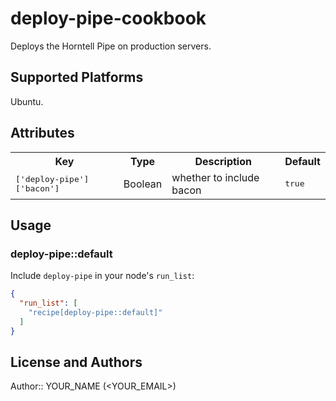 # deploy-pipe-cookbook

Deploys the Horntell Pipe on production servers.

## Supported Platforms

Ubuntu.

## Attributes

<table>
  <tr>
    <th>Key</th>
    <th>Type</th>
    <th>Description</th>
    <th>Default</th>
  </tr>
  <tr>
    <td><tt>['deploy-pipe']['bacon']</tt></td>
    <td>Boolean</td>
    <td>whether to include bacon</td>
    <td><tt>true</tt></td>
  </tr>
</table>

## Usage

### deploy-pipe::default

Include `deploy-pipe` in your node's `run_list`:

```json
{
  "run_list": [
    "recipe[deploy-pipe::default]"
  ]
}
```

## License and Authors

Author:: YOUR_NAME (<YOUR_EMAIL>)
